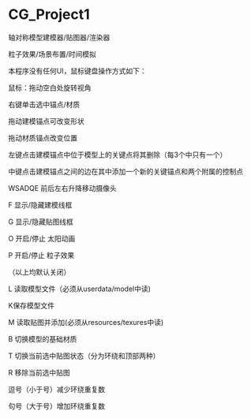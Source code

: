 # CG_Project1

轴对称模型建模器/贴图器/渲染器

粒子效果/场景布置/时间模拟







本程序没有任何UI，鼠标键盘操作方式如下：

鼠标：拖动空白处旋转视角

右键单击选中锚点/材质

拖动建模锚点可改变形状

拖动材质锚点改变位置

左键点击建模锚点中位于模型上的关键点将其删除（每3个中只有一个）

中键点击建模锚点之间的边在其中添加一个新的关键锚点和两个附属的控制点



WSADQE 前后左右升降移动摄像头



F 显示/隐藏建模线框

G 显示/隐藏贴图线框

O 开启/停止 太阳动画

P 开启/停止 粒子效果

（以上均默认关闭）



L 读取模型文件（必须从userdata/model中读)

K保存模型文件

M 读取贴图并添加(必须从resources/texures中读)



B 切换模型的基础材质

T 切换当前选中贴图状态（分为环绕和顶部两种）

R 移除当前选中贴图

逗号（小于号）减少环绕重复数

句号（大于号）增加环绕重复数

